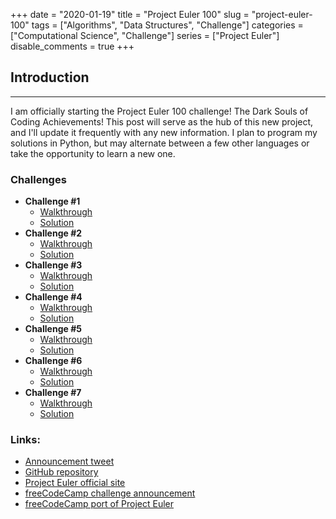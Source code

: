 +++ 
date = "2020-01-19"
title = "Project Euler 100"
slug = "project-euler-100" 
tags = ["Algorithms", "Data Structures", "Challenge"]
categories = ["Computational Science", "Challenge"]
series = ["Project Euler"]
disable_comments = true
+++

## Introduction
---
I am officially starting the Project Euler 100 challenge! The Dark Souls of Coding Achievements! This post will serve 
as the hub of this new project, and I'll update it frequently with any new information. I plan to program my solutions 
in Python, but may alternate between a few other languages or take the opportunity to learn a new one.

### Challenges
* **Challenge #1**
    * [Walkthrough][w1]
    * [Solution][s1]
* **Challenge #2**
    * [Walkthrough][w2]
    * [Solution][s2]
* **Challenge #3**
    * [Walkthrough][w3]
    * [Solution][s3]
* **Challenge #4**
    * [Walkthrough][w4]
    * [Solution][s4]
* **Challenge #5**
    * [Walkthrough][w5]
    * [Solution][s5]
* **Challenge #6**
    * [Walkthrough][w6]
    * [Solution][s6]
* **Challenge #7**
    * [Walkthrough][w7]
    * [Solution][s7]

### Links:
* [Announcement tweet][1]
* [GitHub repository][2]
* [Project Euler official site][3]
* [freeCodeCamp challenge announcement][4]
* [freeCodeCamp port of Project Euler][5]

[1]: https://twitter.com/therealFIGBERT/status/1219155513855733761
[2]: https://github.com/therealFIGBERT/ProjectEuler100
[3]: https://projecteuler.net/
[4]: https://www.freecodecamp.org/news/projecteuler100-coding-challenge-competitive-programming/
[5]: https://www.freecodecamp.org/learn/coding-interview-prep/project-euler/
[w1]: /posts/project-euler-challenge-one/
[w2]: /posts/project-euler-challenge-two/
[w3]: /posts/project-euler-challenge-three/
[w4]: /posts/project-euler-challenge-four/
[w5]: /posts/project-euler-challenge-five/
[w6]: /posts/project-euler-challenge-six/
[w7]: /posts/project-euler-challenge-seven/
[s1]: https://github.com/therealFIGBERT/ProjectEuler100/blob/master/problem001.py
[s2]: https://github.com/therealFIGBERT/ProjectEuler100/blob/master/problem002.py
[s3]: https://github.com/therealFIGBERT/ProjectEuler100/blob/master/problem003.py
[s4]: https://github.com/therealFIGBERT/ProjectEuler100/blob/master/problem004.py
[s5]: https://github.com/therealFIGBERT/ProjectEuler100/blob/master/problem005.py
[s6]: https://github.com/therealFIGBERT/ProjectEuler100/blob/master/problem006.py
[s7]: https://github.com/therealFIGBERT/ProjectEuler100/blob/master/problem007.py
